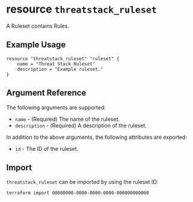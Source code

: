 # resource `threatstack_ruleset`

A Ruleset contains Rules.

## Example Usage

```hcl
resource "threatstack_ruleset" "ruleset" {
    name = "Threat Stack Ruleset"
    description = "Example ruleset."
}
```

## Argument Reference

The following arguments are supported:

* `name` - (Required) The name of the ruleset.
* `description` - (Required) A description of the ruleset.

In addition to the above arguments, the following attributes are exported:

* `id` - The ID of the ruleset.

## Import

`threatstack_ruleset` can be imported by using the ruleset ID:

```console
terraform import 00000000-0000-0000-0000-000000000000
```
